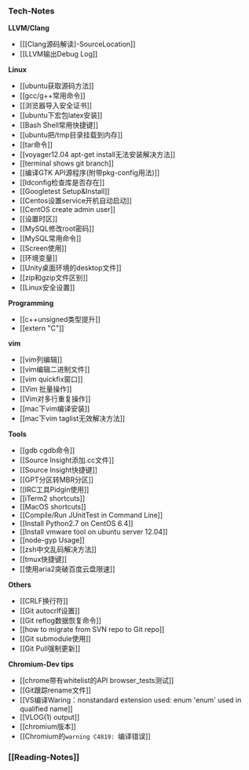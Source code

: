 ### Tech-Notes

**LLVM/Clang**
 * [[[Clang源码解读]-SourceLocation]]
 * [[LLVM输出Debug Log]]

**Linux**
 * [[ubuntu获取源码方法]]
 * [[gcc/g++常用命令]]
 * [[浏览器导入安全证书]]
 * [[ubuntu下宏包latex安装]]
 * [[Bash Shell常用快捷键]]
 * [[ubuntu把/tmp目录挂载到内存]]
 * [[tar命令]]
 * [[voyager12.04 apt-get install无法安装解决方法]]
 * [[terminal shows git branch]]
 * [[编译GTK API源程序(附带pkg-config用法)]]
 * [[ldconfig检查库是否存在]]
 * [[Googletest Setup&Install]]
 * [[Centos设置service开机自动启动]]
 * [[CentOS create admin user]]
 * [[设置时区]]
 * [[MySQL修改root密码]]
 * [[MySQL常用命令]]
 * [[Screen使用]]
 * [[环境变量]]
 * [[Unity桌面环境的desktop文件]]
 * [[zip和gzip文件区别]]
 * [[Linux安全设置]]

**Programming**
 * [[c++unsigned类型提升]]
 * [[extern "C"]]

**vim**
 * [[vim列编辑]]
 * [[vim编辑二进制文件]]
 * [[vim quickfix窗口]]
 * [[Vim 批量操作]]
 * [[Vim对多行重复操作]]
 * [[mac下vim编译安装]]
 * [[mac下vim taglist无效解决方法]]
  
**Tools**
 * [[gdb cgdb命令]]
 * [[Source Insight添加.cc文件]]
 * [[Source Insight快捷键]]
 * [[GPT分区转MBR分区]]
 * [[IRC工具Pidgin使用]]
 * [[iTerm2 shortcuts]]
 * [[MacOS shortcuts]]
 * [[Compile/Run JUnitTest in Command Line]]
 * [[Install Python2.7 on CentOS 6.4]]
 * [[Install vmware tool on ubuntu server 12.04]]
 * [[node-gyp Usage]]
 * [[zsh中文乱码解决方法]]
 * [[tmux快捷键]]
 * [[使用aria2突破百度云盘限速]]

**Others**
 * [[CRLF换行符]]
 * [[Git autocrlf设置]]
 * [[Git reflog数据恢复命令]]
 * [[how to migrate from SVN repo to Git repo]]
 * [[Git submodule使用]]
 * [[Git Pull强制更新]]

**Chromium-Dev tips**
* [[chrome带有whitelist的API browser_tests测试]]
* [[Git跟踪rename文件]]
* [[VS编译Waring：nonstandard extension used: enum 'enum' used in qualified name]]
* [[VLOG(1) output]]
* [[chromium版本]]
* [[Chromium的`warning C4819: `编译错误]]

### [[Reading-Notes]]